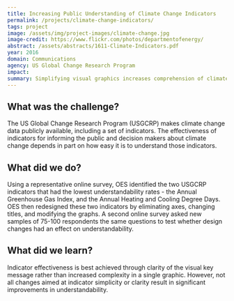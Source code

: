 ```yaml
---
title: Increasing Public Understanding of Climate Change Indicators
permalink: /projects/climate-change-indicators/
tags: project
image: /assets/img/project-images/climate-change.jpg
image-credit: https://www.flickr.com/photos/departmentofenergy/
abstract: /assets/abstracts/1611-Climate-Indicators.pdf
year: 2016
domain: Communications
agency: US Global Change Research Program
impact:
summary: Simplifying visual graphics increases comprehension of climate change indicators.
---
```

## What was the challenge?

The US Global Change Research Program (USGCRP) makes climate change data publicly available, including a set of indicators. The effectiveness of indicators for informing the public and decision makers about climate change depends in part on how easy it is to understand those indicators.

## What did we do?

Using a representative online survey, OES identified the two USGCRP indicators that had the lowest understandability rates - the Annual Greenhouse Gas Index, and the Annual Heating and Cooling Degree Days. OES then redesigned these two indicators by eliminating axes, changing titles, and modifying the graphs. A second online survey asked new samples of 75-100 respondents the same questions to test whether design changes had an effect on understandability.

## What did we learn?

Indicator effectiveness is best achieved through clarity of the visual key message rather than increased complexity in a single graphic. However, not all changes aimed at indicator simplicity or clarity result in significant improvements in understandability.
